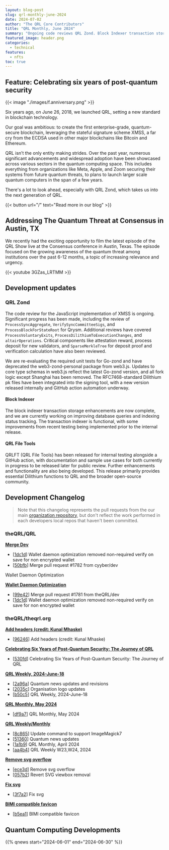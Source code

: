 ```yaml
---
layout: blog-post
slug: qrl-monthly-june-2024
date: 2024-07-02
author: "The QRL Core Contributors"
title: "QRL Monthly, June 2024"
summary: "Ongoing code reviews QRL Zond. Block Indexer transaction storage enhancements are now complete, and an internal taste of QRL File Tools (QRLFT)."
featured_image: header.png
categories:
  - technical
features:
  - nfts
toc: true
---
```


## Feature: Celebrating six years of post-quantum security

{{< image "./images/f.anniversary.png" >}}

Six years ago, on June 26, 2018, we launched QRL, setting a new standard in blockchain technology.

Our goal was ambitious: to create the first enterprise-grade, quantum-secure blockchain, leveraging the stateful signature scheme XMSS, a far cry from the ECDSA used in other major blockchains like Bitcoin and Ethereum.

QRL isn’t the only entity making strides. Over the past year, numerous significant advancements and widespread adoption have been showcased across various sectors in the quantum computing space. This includes everything from organizations like Meta, Apple, and Zoom securing their systems from future quantum threats, to plans to launch larger scale quantum computers in the span of a few years.

There's a lot to look ahead, especially with QRL Zond, which takes us into the next generation of QRL. 

{{< button url="/" text="Read more in our blog" >}}

## Addressing The Quantum Threat at Consensus in Austin, TX 

We recently had the exciting opportunity to film the latest episode of the QRL Show live at the Consensus conference in Austin, Texas. The episode focused on the growing awareness of the quantum threat among institutions over the past 6-12 months, a topic of increasing relevance and urgency.

{{< youtube 3GZas_LRTMM >}}

## Development updates

### QRL Zond

The code review for the JavaScript implementation of XMSS is ongoing. Significant progress has been made, including the review of `ProcessSyncAggregate`, `VerifySyncCommitteeSigs`, and `ProcessBlockForStateRoot` for Qrysm. Additional reviews have covered `ProcessVoluntaryExits`, `ProcessDilithiumToExecutionChanges`, and `altairOperations`. Critical components like attestation reward, process deposit for new validators, and `SparseMerkleTree` for deposit proof and verification calculation have also been reviewed. 

We are re-evaluating the required unit tests for Go-zond and have deprecated the web3-zond-personal package from web3.js. Updates to core type schemas in web3.js reflect the latest Go-zond version, and all fork logic except Shanghai has been removed. The RFC7468-standard Dilithium pk files have been integrated into the signing tool, with a new version released internally and GitHub action automation underway.

#### Block Indexer

The block indexer transaction storage enhancements are now complete, and we are currently working on improving database queries and indexing status tracking. The transaction indexer is functional, with some improvements from recent testing being implemented prior to the internal release.

#### QRL File Tools

QRLFT (QRL File Tools) has been released for internal testing alongside a GitHub action, with documentation and sample use cases for both currently in progress to be released later for public review. Further enhancements and functionality are also being developed. This release primarily provides essential Dilithium functions to QRL and the broader open-source community. 

## Development Changelog

> Note that this changelog represents the pull requests from the our main [organization repository](https://github.com/theQRL/), but don't reflect the work performed in each developers local repos that haven't been committed.

### theQRL/QRL

**[Merge Dev](https://github.com/theQRL/QRL/pull/1783)**
			
- [[1dc1d](https://github.com/theQRL/QRL/commit/503ce8e86fc02ee3d91ad1037d651256d761dc1d)] Wallet daemon optimization removed non-required verify on save for non encrypted wallet		
- [[50bfb](https://github.com/theQRL/QRL/commit/26941c28b754f6ea823990fa781a88e4c4b50bfb)] Merge pull request #1782 from cyyber/dev

Wallet Daemon Optimization		


**[Wallet Daemon Optimization](https://github.com/theQRL/QRL/pull/1782)**
			
- [[99e42](https://github.com/theQRL/QRL/commit/745ceb6d40302404a1d4582cbef23a046ca99e42)] Merge pull request #1781 from theQRL/dev		
- [[1dc1d](https://github.com/theQRL/QRL/commit/503ce8e86fc02ee3d91ad1037d651256d761dc1d)] Wallet daemon optimization removed non-required verify on save for non encrypted wallet		

### theQRL/theqrl.org

**[Add headers (credit: Kunal Mhaske)](https://github.com/theQRL/theqrl.org/pull/427)**
			
- [[96246](https://github.com/theQRL/theqrl.org/commit/17f3d3149cf03b32c83f20b359d4293c15a96246)] Add headers (credit: Kunal Mhaske)		


**[Celebrating Six Years of Post-Quantum Security: The Journey of QRL](https://github.com/theQRL/theqrl.org/pull/426)**
			
- [[530fd](https://github.com/theQRL/theqrl.org/commit/22d66ec26d6ed5bc478427323e7164369eb530fd)] Celebrating Six Years of Post-Quantum Security: The Journey of QRL		


**[QRL Weekly, 2024-June-18](https://github.com/theQRL/theqrl.org/pull/425)**
			
- [[2a96a](https://github.com/theQRL/theqrl.org/commit/b0ad6a31e4a917ae9715c082d4ffb28694a2a96a)] Quantum news updates and revisions		
- [[2035c](https://github.com/theQRL/theqrl.org/commit/8a386ec29a960c80015da0f2168b44a5e062035c)] Organisation logo updates		
- [[b50c5](https://github.com/theQRL/theqrl.org/commit/2b3e9162ded4e498426be8f14427f0f0771b50c5)] QRL Weekly, 2024-June-18		


**[QRL Monthly, May 2024](https://github.com/theQRL/theqrl.org/pull/423)**
			
- [[df9a7](https://github.com/theQRL/theqrl.org/commit/d8585bcc8962b29feab1fcee089164905b8df9a7)] QRL Monthly, May 2024		


**[QRL Weekly/Monthly](https://github.com/theQRL/theqrl.org/pull/422)**
			
- [[8c865](https://github.com/theQRL/theqrl.org/commit/c42603f3ecce2ca7cca9ea0abc3fae522788c865)] Update command to support ImageMagick7		
- [[51360](https://github.com/theQRL/theqrl.org/commit/e64b7626421fff1e64e8ccbc049c5d0166c51360)] Quantum news updates		
- [[1a1b9](https://github.com/theQRL/theqrl.org/commit/b8e52f56ab910388047af27dc4fccb8024c1a1b9)] QRL Monthly, April 2024		
- [[aa4b4](https://github.com/theQRL/theqrl.org/commit/17ccb015041e5395135be0c077e68d367faaa4b4)] QRL Weekly W23,W24, 2024		


**[Remove svg overflow](https://github.com/theQRL/theqrl.org/pull/421)**
			
- [[ece3d](https://github.com/theQRL/theqrl.org/commit/b781b517d4c19ce43822246c3018467d4e7ece3d)] Remove svg overflow		
- [[057b2](https://github.com/theQRL/theqrl.org/commit/b3599b9ddfecbf636e54023d30855b37c82057b2)] Revert SVG viewbox removal		


**[Fix svg](https://github.com/theQRL/theqrl.org/pull/420)**
			
- [[3f7a2](https://github.com/theQRL/theqrl.org/commit/d932748851267ba027abe7aa1fcf88e04293f7a2)] Fix svg		


**[BIMI compatible favicon](https://github.com/theQRL/theqrl.org/pull/419)**
			
- [[b5ea1](https://github.com/theQRL/theqrl.org/commit/68e446167f581e247f9f55e38bff32989f4b5ea1)] BIMI compatible favicon		


## Quantum Computing Developments

{{% qnews start="2024-06-01" end="2024-06-30" %}}
